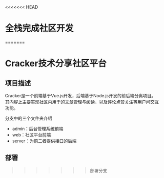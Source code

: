<<<<<<< HEAD
# 全栈完成社区开发
=======
# Cracker技术分享社区平台

## 项目描述

Cracker是一个前端基于Vue.js开发，后端基于Node.js开发的前后端分离项目。其内容上主要实现社区内用于的文章管理与阅读，以及评论点赞关注等用户间交互功能。

分支中的三个文件夹介绍

- admin：后台管理系统前端
- web：社区平台前端
- server：为前二者提供接口的后端



## 部署

>>>>>>> 部署分支
